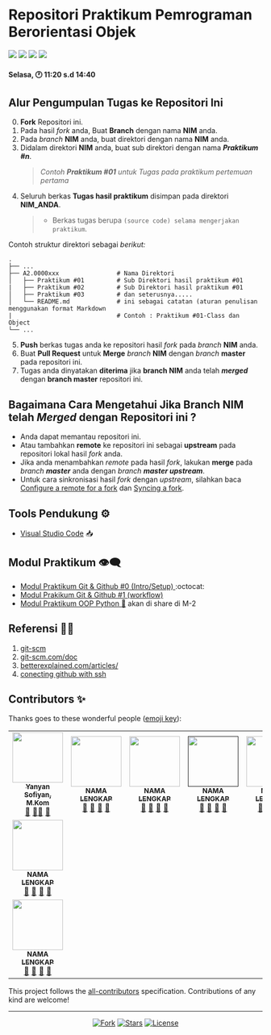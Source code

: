  # Repositori Praktikum Pemrograman Berorientasi Objek

<p align="left">
<a href="#"><img src="http://hits.dwyl.com/FT3006-OOP/OOP-TI3C.svg"></a>
<a href="#"><img src="https://img.shields.io/github/issues-pr/FT3006-OOP/OOP-TI3C?style=flat-square"></a>
<a href="#"><img src="https://img.shields.io/github/repo-size/FT3006-OOP/OOP-TI3C?style=flat-square"></a>
<a href="#"><img src="https://img.shields.io/github/commit-activity/w/FT3006-OOP/OOP-TI3C?style=flat-square"></a>
</p>

#### Selasa, 🕐 11:20 s.d 14:40

## Alur Pengumpulan Tugas ke Repositori Ini

0. **Fork** Repositori ini.
1.  Pada hasil _fork_ anda, Buat **Branch** dengan nama **NIM** anda.
2. Pada _branch_ **NIM** anda, buat direktori dengan nama **NIM** anda.
3. Didalam direktori **NIM** anda, buat sub direktori dengan nama _**Praktikum #n**_.
   > _Contoh **Praktikum #01** untuk Tugas pada praktikum pertemuan pertama_
4. Seluruh berkas **Tugas hasil praktikum** disimpan pada direktori **NIM_ANDA**.
   > - Berkas tugas berupa `(source code) selama mengerjakan praktikum`.

Contoh struktur direktori sebagai *berikut:*

    .
    ├── ...
    ├── A2.0000xxx                # Nama Direktori
    │   ├── Praktikum #01         # Sub Direktori hasil praktikum #01
    |   ├── Praktikum #02         # Sub Direktori hasil praktikum #01
    │   ├── Praktikum #03         # dan seterusnya.....
    │   └── README.md             # ini sebagai catatan (aturan penulisan menggunakan format Markdown
    |                             # Contoh : Praktikum #01-Class dan Object
    └── ...

5. **Push** berkas tugas anda ke repositori hasil _fork_ pada _branch_ **NIM** anda.
6. Buat **Pull Request** untuk **Merge** _branch_ **NIM** dengan _branch_ **master** pada repositori ini.
7. Tugas anda dinyatakan **diterima** jika **branch NIM** anda telah _**merged**_ dengan **branch master** repositori ini.

## Bagaimana Cara Mengetahui Jika **Branch NIM** telah _**Merged**_ dengan Repositori ini ?

- Anda dapat memantau repositori ini.
- Atau tambahkan **remote** ke repositori ini sebagai **upstream** pada repositori lokal hasil _fork_ anda.
- Jika anda menambahkan _remote_ pada hasil _fork_, lakukan **merge** pada _branch **master**_ anda dengan _branch **master upstream**_.
- Untuk cara sinkronisasi hasil _fork_ dengan _upstream_, silahkan baca [Configure a remote for a fork](https://help.github.com/en/articles/configuring-a-remote-for-a-fork) dan [Syncing a fork](https://help.github.com/en/articles/syncing-a-fork).


## Tools Pendukung ⚙️

- [Visual Studio Code](https://code.visualstudio.com) 📥


## Modul Praktikum 👁‍🗨

- [Modul Praktikum Git & Github #0 (Intro/Setup) ](Praktikum-0-Git-&-Github.md) :octocat:
- [Modul Prakikum Git & Github #1 (workflow)](Praktikum-1-Berkontribusi-di-Proyek.md)
- [Modul Praktikum OOP Python 🐍](#) akan di share di M-2


## Referensi 🕵️‍♂️

1. [git-scm](https://git-scm.com/book/id/v2/Memulai-Dasar-dasar-Git)
2. [git-scm.com/doc](https://git-scm.com/doc)
3. [betterexplained.com/articles/](https://betterexplained.com/articles/intro-to-distributed-version-control-illustrated/)
4. [conecting github with ssh](https://help.github.com/en/github/authenticating-to-github/connecting-to-github-with-ssh)


## Contributors ✨

Thanks goes to these wonderful people ([emoji key](https://allcontributors.org/docs/en/emoji-key)):

<!-- ALL-CONTRIBUTORS-LIST:START - Do not remove or modify this section -->
<!-- prettier-ignore-start -->
<!-- markdownlint-disable -->
<!-- Jika anda ingin memasukan Profil di list contributor: cantumkan NAMA LENGKAP,PHOTO ASLI & LINK REPOSITORI ANDA kemudian menirim pull request-->
<!-- Perhatikan baris kode penulisan contributor dibawah ini -->
<table>
  <tr>
    <td align="center"><a href="#"><img src="https://avatars0.githubusercontent.com/u/34052001?s=460&v=4" width="100px;"
        alt="" /><br /><sub><b>Yanyan Sofiyan, M.Kom</b></sub></a><br /><a href="https://github.com/yysofiyan" title="Link Repo">🔗</a> <a
        href="#" title="Documentation">📖</a><a href="#" title="Profile">👀</a> <a href="#" title="Talks">📢</a></td>
    <td align="center"><a href="#"><img src="https://encrypted-tbn0.gstatic.com/images?q=tbn%3AANd9GcR37MOlMa_TqmLOGCLN7Mlzi4Z_0Fskv4vQqSdUKITUki-it0Zh8RZF8QABe-8iN3t0rMB9C8BmO8epSecvgRlOihFOUGcY21hZAQ&usqp=CAU&ec=45702846"
        width="100px;" alt="" /><br /><sub><b>NAMA LENGKAP</b></sub></a><br /><a href="#"
        title="Link Repo">🔗</a> <a href="#" title="Documentation">📖</a> <a href="#" title="Profile">👀</a> <a href="#"title="Talks">📢</a></td>
    <td align="center"><a href="#"><img src="https://encrypted-tbn0.gstatic.com/images?q=tbn%3AANd9GcR37MOlMa_TqmLOGCLN7Mlzi4Z_0Fskv4vQqSdUKITUki-it0Zh8RZF8QABe-8iN3t0rMB9C8BmO8epSecvgRlOihFOUGcY21hZAQ&usqp=CAU&ec=45702846" width="100px;"
        alt="" /><br /><sub><b>NAMA LENGKAP</b></sub></a><br /><a href="" title="Link Repo">🔗</a> <a href="#"
        title="Documentation">📖</a> <a href="#" title="Profile">👀</a> <a href="#" title="Talks">📢</a></td>
    <td align="center"><a href=""><img src="https://encrypted-tbn0.gstatic.com/images?q=tbn%3AANd9GcR37MOlMa_TqmLOGCLN7Mlzi4Z_0Fskv4vQqSdUKITUki-it0Zh8RZF8QABe-8iN3t0rMB9C8BmO8epSecvgRlOihFOUGcY21hZAQ&usqp=CAU&ec=45702846"
        width="100px;" alt="" /><br /><sub><b>NAMA LENGKAP</b></sub></a><br /><a href="#" title="Link Repo">🔗</a> <a
        href="#" title="Documentation">📖</a> <a href="#" title="Profile">👀</a> <a href="#" title="Talks">📢</a></td>
    <td align="center"><a href="#"><img src="https://encrypted-tbn0.gstatic.com/images?q=tbn%3AANd9GcR37MOlMa_TqmLOGCLN7Mlzi4Z_0Fskv4vQqSdUKITUki-it0Zh8RZF8QABe-8iN3t0rMB9C8BmO8epSecvgRlOihFOUGcY21hZAQ&usqp=CAU&ec=45702846"
        width="100px;" alt="" /><br /><sub><b>NAMA LENGKAP</b></sub></a><br /><a href="#" title="Link Repo">🔗</a> <a href="#" title="Documentation">📖</a> <a href="#" title="Profile">👀</a> <a href="#" title="Talks">📢</a></td>

  </tr>
  <!-- Baris Ke 2 Max 4 user-->
  <!-- isi profile akun github anda di bawah ini -->

  </tr>
  <tr>
    <!-- Baris 2 Max 4 user-->
   <td align="center"><a href="#"><img
      src="https://encrypted-tbn0.gstatic.com/images?q=tbn%3AANd9GcR37MOlMa_TqmLOGCLN7Mlzi4Z_0Fskv4vQqSdUKITUki-it0Zh8RZF8QABe-8iN3t0rMB9C8BmO8epSecvgRlOihFOUGcY21hZAQ&usqp=CAU&ec=45702846"
      width="100px;" alt="" /><br /><sub><b>NAMA LENGKAP</b></sub></a><br /><a href="#" title="Link Repo">🔗</a> <a href="#" title="Documentation">📖</a> <a href="#" title="Profile">👀</a> <a href="#" title="Talks">📢</a></td>
  </tr>
    <tr>
    <!-- Baris ke 3 Max 4 user -->
    
 <td align="center"><a href="#"><img
        src="https://encrypted-tbn0.gstatic.com/images?q=tbn%3AANd9GcR37MOlMa_TqmLOGCLN7Mlzi4Z_0Fskv4vQqSdUKITUki-it0Zh8RZF8QABe-8iN3t0rMB9C8BmO8epSecvgRlOihFOUGcY21hZAQ&usqp=CAU&ec=45702846"
        width="100px;" alt="" /><br /><sub><b>NAMA LENGKAP</b></sub></a><br /><a href="#"
        title="Link Repo">🔗</a> <a href="#" title="Documentation">📖</a> <a href="#" title="Profile">👀</a> <a href="#"
        title="Talks">📢</a></td>

  </tr>
</table>

<!-- markdownlint-enable -->
<!-- prettier-ignore-end -->
<!-- ALL-CONTRIBUTORS-LIST:END -->

This project follows the [all-contributors](https://allcontributors.org) specification.
Contributions of any kind are welcome!

---

<p align="center">
<a href="#"><img src="https://img.shields.io/github/forks/FT3006-OOP/OOP-TI3C?label=fork&style=social"alt="Fork"></a>
<a href="#"><img src="https://img.shields.io/github/contributors/FT3006-OOP/OOP-TI3C" alt="Stars"></a>
<a href="#"><img src="https://poser.pugx.org/laravel/framework/license.svg" alt="License"></a>
</p>
